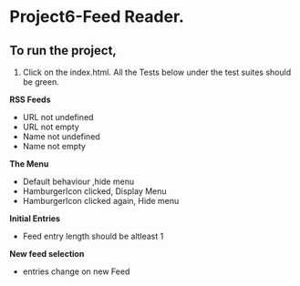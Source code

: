 # Project6-Feed Reader.
## To run the project,
1. Click on the index.html. All the Tests below under the test suites should be green.

**RSS Feeds**
  * URL not undefined
  * URL not empty
  * Name not undefined
  * Name not empty
  
**The Menu**
  * Default behaviour ,hide menu
  * HamburgerIcon clicked, Display Menu
  * HamburgerIcon clicked again, Hide menu
  
**Initial Entries**
  * Feed entry length should be altleast 1
  
**New feed selection**
  * entries change on new Feed
